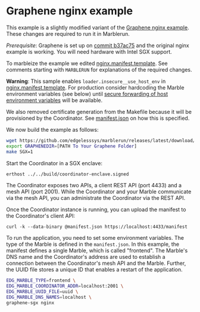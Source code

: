 # Graphene nginx example
This example is a slightly modified variant of the [Graphene nginx example](https://github.com/oscarlab/graphene/tree/master/Examples/nginx). These changes are required to run it in Marblerun.

*Prerequisite*: Graphene is set up on [commit b37ac75](https://github.com/oscarlab/graphene/tree/b37ac75efec0c1183fd42340ce2d3e04dcfb3388) and the original nginx example is working. You will need hardware with Intel SGX support.

To marbleize the example we edited [nginx.manifest.template](nginx.manifest.template). See comments starting with `MARBLERUN` for explanations of the required changes.

**Warning**: This sample enables `loader.insecure__use_host_env` in [nginx.manifest.template](nginx.manifest.template). For production consider hardcoding the Marble environment variables (see below) until [secure forwarding of host environment variables](https://github.com/oscarlab/graphene/issues/2356) will be available.

We also removed certificate generation from the Makefile because it will be provisioned by the Coordinator. See [manifest.json](manifest.json) on how this is specified.

We now build the example as follows:
```sh
wget https://github.com/edgelesssys/marblerun/releases/latest/download/premain-graphene
export GRAPHENEDIR=[PATH To Your Graphene Folder]
make SGX=1
```

Start the Coordinator in a SGX enclave:
```sh
erthost ../../build/coordinator-enclave.signed
```

The Coordinator exposes two APIs, a client REST API (port 4433) and a mesh API (port 2001). While the Coordinator and your Marble communicate via the mesh API, you can administrate the Coordinator via the REST API.

Once the Coordinator instance is running, you can upload the manifest to the Coordinator's client API:
```
curl -k --data-binary @manifest.json https://localhost:4433/manifest
```

To run the application, you need to set some environment variables. The type of the Marble is defined in the `manifest.json`. In this example, the manifest defines a single Marble, which is called "frontend". The Marble's DNS name and the Coordinator's address are used to establish a connection between the Coordinator's mesh API and the Marble. Further, the UUID file stores a unique ID that enables a restart of the application.

```sh
EDG_MARBLE_TYPE=frontend \
EDG_MARBLE_COORDINATOR_ADDR=localhost:2001 \
EDG_MARBLE_UUID_FILE=uuid \
EDG_MARBLE_DNS_NAMES=localhost \
graphene-sgx nginx
```
